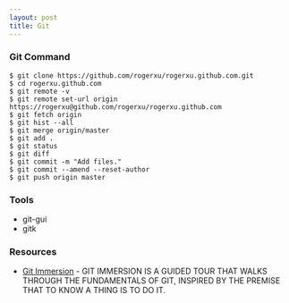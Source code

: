 ```yaml
---
layout: post
title: Git
---
```


### Git Command

    $ git clone https://github.com/rogerxu/rogerxu.github.com.git
    $ cd rogerxu.github.com
    $ git remote -v
    $ git remote set-url origin https://rogerxu@github.com/rogerxu/rogerxu.github.com
    $ git fetch origin
    $ git hist --all
    $ git merge origin/master
    $ git add .
    $ git status
    $ git diff
    $ git commit -m "Add files."
    $ git commit --amend --reset-author
    $ git push origin master

### Tools

 * git-gui
 * gitk

### Resources

 * [Git Immersion](http://gitimmersion.com) - GIT IMMERSION IS A GUIDED TOUR THAT WALKS THROUGH THE FUNDAMENTALS OF GIT, INSPIRED BY THE PREMISE THAT TO KNOW A THING IS TO DO IT.
